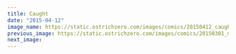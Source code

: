 ```yaml
---
title: Caught
date: "2015-04-12"
image_name: https://static.ostrichzero.com/images/comics/20150412_caught.png
previous_image: https://static.ostrichzero.com/images/comics/20150301_mondayowl.png
next_image:
---
```

